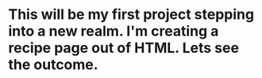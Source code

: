 # This will be my first project stepping into a new realm. I'm creating a recipe page out of HTML. Lets see the outcome. 
